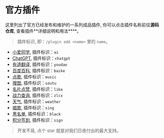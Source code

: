 # 官方插件

这里列出了官方已经发布和维护的一系列成品插件, 你可以点击插件名称前往**源码仓库**, 查看插件**详细说明和用法****。

> 插件标识, 即：`/plugin add <name>` 里的 `name`。

- [小爱同学](https://github.com/KiviBotLab/kivibot-plugin-ai), 插件标识：`ai`
- [ChatGPT](https://github.com/KiviBotLab/kivibot-plugin-chatgpt), 插件标识：`chatgpt`
- [有道翻译](https://github.com/KiviBotLab/kivibot-plugin-youdao), 插件标识：`youdao`
- [百度百科](https://github.com/KiviBotLab/kivibot-plugin-baike), 插件标识：`baike`
- [点歌](https://github.com/KiviBotLab/kivibot-plugin-music), 插件标识：`music`
- [搜图](https://github.com/KiviBotLab/kivibot-plugin-soutu), 插件标识：`soutu`
- [名片点赞](https://github.com/KiviBotLab/kivibot-plugin-like), 插件标识：`like`
- [战力查询](https://github.com/KiviBotLab/kivibot-plugin-zlcx), 插件标识：`zlcx`
- [天气](https://github.com/KiviBotLab/kivibot-plugin-weather), 插件标识：`weather`
- [唱歌](https://github.com/KiviBotLab/kivibot-plugin-sing), 插件标识：`sing`
- [黑名单](https://github.com/KiviBotLab/kivibot-plugin-black), 插件标识：`black`
- [积分签到](https://github.com/KiviBotLab/kivibot-plugin-sign), 插件标识：`sign`

> 开发不易, 点个 star 就是对我们日夜付出的最大支持。
